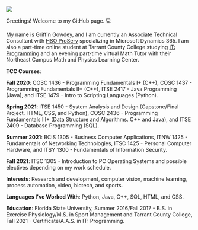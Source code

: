 <img src = "https://img.shields.io/badge/GitHub-100000?style=for-the-badge&logo=github&logoColor=white" />

Greetings! Welcome to my GitHub page. :computer:

My name is Griffin Gowdey, and I am currently an Associate Technical Consultant with <a href = "https://www.hsoproserv.com">HSO ProServ</a> specializing in Microsoft Dynamics 365. I am also a part-time online student at Tarrant County College studying <a href = "https://www.tccd.edu/academics/courses-and-programs/programs-a-z/credit/information-technology/programming">IT: Programming</a> and an evening part-time virtual Math Tutor with their Northeast Campus Math and Physics Learning Center.

<b>TCC Courses</b>:

<b>Fall 2020</b>:
COSC 1436 - Programming Fundamentals I+ (C++), COSC 1437 - Programming Fundamentals II+ (C++), ITSE 2417 - Java Programming (Java), and ITSE 1479 - Intro to Scripting Languages (Python).

<b>Spring 2021</b>:
ITSE 1450 - System Analysis and Design (Capstone/Final Project. HTML, CSS, and Python), COSC 2436 - Programming Fundamentals III+ (Data Structure and Algorithms. C++ and Java), and ITSE 2409 - Database Programming (SQL).

<b>Summer 2021</b>:
BCIS 1305 - Business Computer Applications, ITNW 1425 - Fundamentals of Networking Technologies, ITSC 1425 - Personal Computer Hardware, and ITSY 1300 - Fundamentals of Information Security.

<b>Fall 2021</b>:
ITSC 1305 - Introduction to PC Operating Systems and possible electives depending on my work schedule.

<b>Interests</b>: Research and development, computer vision, machine learning, process automation, video, biotech, and sports.

<b>Languages I've Worked With</b>: Python, Java, C++, SQL, HTML, and CSS.

<b>Education</b>: Florida State University, Summer 2016/Fall 2017 - B.S. in Exercise Physiology/M.S. in Sport Management and Tarrant County College, Fall 2021 - Certificate/A.A.S. in IT: Programming.
